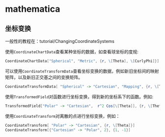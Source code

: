 # mathematica

## 坐标变换

一般性的教程在：tutorial/ChangingCoordinateSystems

使用`CoordinateChartData`查看某种坐标的数据，如查看球坐标的度规:

```mathematica
CoordinateChartData["Spherical", "Metric", {r, \[Theta], \[CurlyPhi]}] 
```

可以使用`CoordinateTransformData`查看坐标变换的数据，例如新旧坐标间的映射矩阵，以及新旧正交基之间的变换矩阵。

```mathematica
CoordinateTransformData[ "Spherical" -> "Cartesian", "Mapping", {r, \[Theta], \[CurlyPhi]}]
```

使用`TransformedField`对函数进行坐标变换，得到新的坐标系下的函数。例如:

```mathematica
TransformedField["Polar" -> "Cartesian",  r^2 Cos[\[Theta]], {r, \[Theta]} -> {x, y}]
```

使用`CoordinateTransform`对离散的点进行坐标变换，例如：

```mathematica
CoordinateTransform[ "Polar" -> "Cartesian", {r, \[Theta]}]
CoordinateTransform[{"Cartesian" -> "Polar", 2}, {1, -1}]
```
